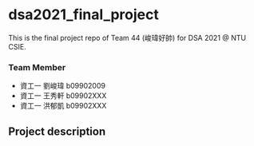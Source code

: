 # dsa2021_final_project
This is the final project repo of Team 44 (峻瑋好帥) for DSA 2021 @ NTU CSIE.

### Team Member
- 資工一 劉峻瑋 b09902009
- 資工一 王秀軒 b09902XXX
- 資工一 洪郁凱 b09902XXX

## Project description
